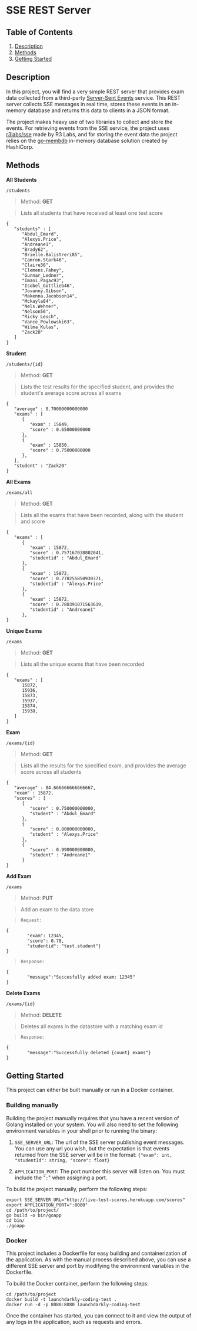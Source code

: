 # SSE REST Server

## Table of Contents

1. [Description](#description)
2. [Methods](#methods)
3. [Getting Started](#getting-started)

## Description

In this project, you will find a very simple REST server that provides exam data collected from a third-party [Server-Sent Events](https://www.w3.org/TR/2015/REC-eventsource-20150203/) service. This REST server collects SSE messages in real time, stores these events in an in-memory database and returns this data to clients in a JSON format.

The project makes heavy use of two libraries to collect and store the events. For retrieving events from the SSE service, the project uses [r3labs/sse](https://github.com/r3labs/sse) made by R3 Labs, and for storing the event data the project relies on the [go-membdb](https://github.com/hashicorp/go-memdb) in-memory database solution created by HashiCorp.

## Methods

**All Students**

```
/students
```

> Method: **GET**

> Lists all students that have received at least one test score

```
{
   "students" : [
      "Abdul_Emard",
      "Alexys.Price",
      "Andreane1",
      "Brady62",
      "Brielle.Balistreri85",
      "Camron.Stark46",
      "Claire36",
      "Clemens.Fahey",
      "Gunnar_Ledner",
      "Imani.Pagac93",
      "Isobel_Gottlieb46",
      "Jovanny.Gibson",
      "Makenna.Jacobson14",
      "Mckayla84",
      "Nels.Wehner",
      "Nelson56",
      "Ricky_Lesch",
      "Vance_Powlowski63",
      "Wilma_Kulas",
      "Zack20"
   ]
}
```

**Student**

```
/students/{id}
```

> Method: **GET**

> Lists the test results for the specified student, and provides the student's average score across all exams

```
{
   "average" : 0.70000000000000
   "exams" : [
      {
         "exam" : 15849,
         "score" : 0.65000000000
      },
      {
         "exam" : 15850,
         "score" : 0.75000000000
      },
   ],
   "student" : "Zack20"
}
```

**All Exams**

```
/exams/all
```

> Method: **GET**

> Lists all the exams that have been recorded, along with the student and score

```
{
   "exams" : [
      {
         "exam" : 15872,
         "score" : 0.757167038802041,
         "studentid" : "Abdul_Emard"
      },
      {
         "exam" : 15872,
         "score" : 0.778255850930371,
         "studentid" : "Alexys.Price"
      },
      {
         "exam" : 15872,
         "score" : 0.780391071563619,
         "studentid" : "Andreane1"
      },
}
```

**Unique Exams**

```
/exams
```

> Method: **GET**

> Lists all the unique exams that have been recorded

```
{
   "exams" : [
      15872,
      15936,
      15873,
      15937,
      15874,
      15938,
   ]
}
```

**Exam**

```
/exams/{id}
```

> Method: **GET**

> Lists all the results for the specified exam, and provides the average score across all students

```
{
   "average" : 84.666666666666667,
   "exam" : 15872,
   "scores" : [
      {
         "score" : 0.750000000000,
         "student" : "Abdul_Emard"
      },
      {
         "score" : 0.800000000000,
         "student" : "Alexys.Price"
      },
      {
         "score" : 0.990000000000,
         "student" : "Andreane1"
      }
}
```

**Add Exam**

```
/exams
```

> Method: **PUT**

> Add an exam to the data store

> `Request:`

```
{
        "exam": 12345,
        "score": 0.78,
        "studentid": "test.student"}
}
```

> `Response:`

```
{
        "message":"Succesfully added exam: 12345"
}
```

**Delete Exams**

```
/exams/{id}
```

> Method: **DELETE**

> Deletes all exams in the datastore with a matching exam id

> `Response:`

```
{
        "message":"Successfully deleted {count} exams"}
}
```

## Getting Started

This project can either be built manually or run in a Docker container.

### Building manually

Building the project manually requires that you have a recent version of Golang installed on your system. You will also need to set the following environment variables in your shell prior to running the binary:

1. `SSE_SERVER_URL`: The url of the SSE server publishing event messages. You can use any url you wish, but the expectation is that events returned from the SSE server will be in the format: `{"exam": int, "studentId": string, "score": float}`

2. `APPLICATION_PORT`: The port number this server will listen on. You must include the "`:`" when assigning a port.

To build the project manually, perform the following steps:

```
export SSE_SERVER_URL="http://live-test-scores.herokuapp.com/scores"
export APPLICATION_PORT=":8080"
cd /path/to/project/
go build -o bin/goapp
cd bin/
./goapp
```

### Docker

This project includes a Dockerfile for easy building and containerization of the application. As with the manual process described above, you can use a different SSE server and port by modifying the environment variables in the Dockerfile.

To build the Docker container, perform the following steps:

```
cd /path/to/project
docker build -t launchdarkly-coding-test .
docker run -d -p 8080:8080 launchdarkly-coding-test
```

Once the container has started, you can connect to it and view the output of any logs in the application, such as requests and errors.
